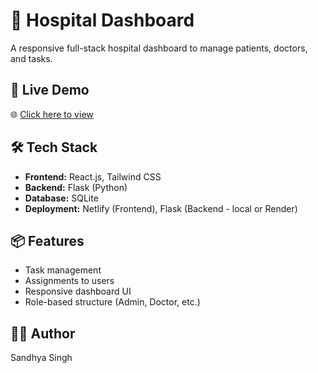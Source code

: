 # 🏥 Hospital Dashboard

A responsive full-stack hospital dashboard to manage patients, doctors, and tasks.

## 🔗 Live Demo
🌐 [Click here to view]( https://hospitalsan.netlify.app/ )

## 🛠 Tech Stack
- **Frontend:** React.js, Tailwind CSS
- **Backend:** Flask (Python)
- **Database:** SQLite
- **Deployment:** Netlify (Frontend), Flask (Backend - local or Render)

## 📦 Features
- Task management
- Assignments to users
- Responsive dashboard UI
- Role-based structure (Admin, Doctor, etc.)

## 🧑‍💻 Author
Sandhya Singh
